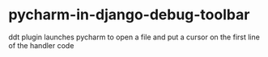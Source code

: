 # pycharm-in-django-debug-toolbar
ddt plugin launches pycharm to open a file and put a cursor on the first line of the handler code
